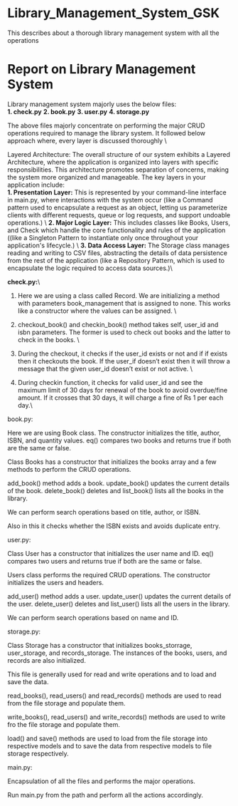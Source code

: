 # Library_Management_System_GSK
This describes about a thorough library management system with all the operations

# Report on Library Management System


Library management system majorly uses the below files:\
**1. check.py**
**2. book.py**
**3. user.py**
**4. storage.py**

The above files majorly concentrate on performing the major CRUD operations required to manage the library system. It followed below approach where, every layer is discussed thoroughly \

Layered Architecture: The overall structure of our system exhibits a Layered Architecture, where the application is organized into layers with specific responsibilities. This architecture promotes separation of concerns, making the system more organized and manageable. The key layers in your application include:\
**1. Presentation Layer:** This is represented by your command-line interface in main.py, where interactions with the system occur (like a Command pattern used to encapsulate a request as an object, letting us parameterize clients with different requests, queue or log requests, and support undoable operations.) \\
**2. Major Logic Layer:** This includes classes like Books, Users, and Check which handle the core functionality and rules of the application ((like a Singleton Pattern to instantiate only once throughout your application's lifecycle.) \\
**3. Data Access Layer:** The Storage class manages reading and writing to CSV files, abstracting the details of data persistence from the rest of the application (like a Repository Pattern, which is used to encapsulate the logic required to access data sources.)\

**check.py:**\

1. Here we are using a class called Record. We are initializing a method with parameters book_management that is assigned to none. This works like a constructor where the values can be assigned. \

2. checkout_book() and checkin_book() method takes self, user_id and isbn parameters. The former is used to check out books and the latter to check in the books. \

3. During the checkout, it checks if the user_id exists or not and if if exists then it checkouts the book. If the user_if doesn’t exist then it will throw a message that the given user_id doesn’t exist or not active. \

4. During checkin function, it checks for valid user_id and see the maximum limit of 30 days for renewal of the book to avoid overdue/fine amount. If it crosses that 30 days, it will charge a fine of Rs 1 per each day.\


book.py:

Here we are using Book class. The constructor initializes the title, author, ISBN, and quantity values. eq() compares two books and returns true if both are the same or false.

Class Books has a constructor that initializes the books array and a few methods to perform the CRUD operations.

add_book() method adds a book. update_book() updates the current details of the book. delete_book() deletes and list_book() lists all the books in the library.

We can perform search operations based on title, author, or ISBN. 

Also in this it checks whether the ISBN exists and avoids duplicate entry.


user.py:

Class User has a constructor that initializes the user name and ID. eq() compares two users and returns true if both are the same or false.

Users class performs the required CRUD operations. The constructor initializes the users and headers. 

add_user() method adds a user. update_user() updates the current details of the user. delete_user() deletes and list_user() lists all the users in the library.

We can perform search operations based on name and ID.


storage.py:

Class Storage has a constructor that initializes books_storrage, user_storage, and records_storage. The instances of the books, users, and records are also initialized.

This file is generally used for read and write operations and to load and save the data.

read_books(), read_users() and read_records() methods are used to read from the file storage and populate them.

write_books(), read_users() and write_records() methods are used to write fro the file storage and populate them.

load() and save() methods are used to load from the file storage into respective models and to save the data from respective models to file storage respectively.



main.py:

Encapsulation of all the files and performs the major operations.

Run main.py from the path and perform all the actions accordingly.
